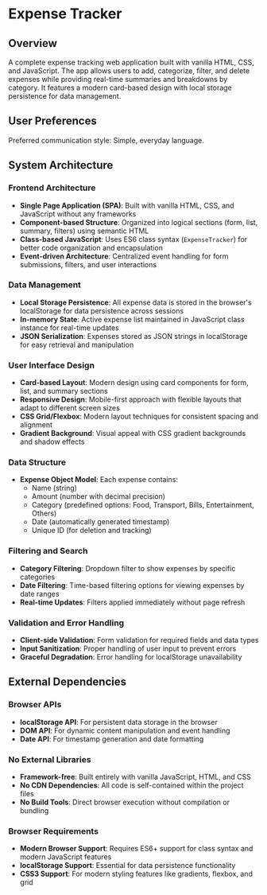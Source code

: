# Expense Tracker

## Overview

A complete expense tracking web application built with vanilla HTML, CSS, and JavaScript. The app allows users to add, categorize, filter, and delete expenses while providing real-time summaries and breakdowns by category. It features a modern card-based design with local storage persistence for data management.

## User Preferences

Preferred communication style: Simple, everyday language.

## System Architecture

### Frontend Architecture
- **Single Page Application (SPA)**: Built with vanilla HTML, CSS, and JavaScript without any frameworks
- **Component-based Structure**: Organized into logical sections (form, list, summary, filters) using semantic HTML
- **Class-based JavaScript**: Uses ES6 class syntax (`ExpenseTracker`) for better code organization and encapsulation
- **Event-driven Architecture**: Centralized event handling for form submissions, filters, and user interactions

### Data Management
- **Local Storage Persistence**: All expense data is stored in the browser's localStorage for data persistence across sessions
- **In-memory State**: Active expense list maintained in JavaScript class instance for real-time updates
- **JSON Serialization**: Expenses stored as JSON strings in localStorage for easy retrieval and manipulation

### User Interface Design
- **Card-based Layout**: Modern design using card components for form, list, and summary sections
- **Responsive Design**: Mobile-first approach with flexible layouts that adapt to different screen sizes
- **CSS Grid/Flexbox**: Modern layout techniques for consistent spacing and alignment
- **Gradient Background**: Visual appeal with CSS gradient backgrounds and shadow effects

### Data Structure
- **Expense Object Model**: Each expense contains:
  - Name (string)
  - Amount (number with decimal precision)
  - Category (predefined options: Food, Transport, Bills, Entertainment, Others)
  - Date (automatically generated timestamp)
  - Unique ID (for deletion and tracking)

### Filtering and Search
- **Category Filtering**: Dropdown filter to show expenses by specific categories
- **Date Filtering**: Time-based filtering options for viewing expenses by date ranges
- **Real-time Updates**: Filters applied immediately without page refresh

### Validation and Error Handling
- **Client-side Validation**: Form validation for required fields and data types
- **Input Sanitization**: Proper handling of user input to prevent errors
- **Graceful Degradation**: Error handling for localStorage unavailability

## External Dependencies

### Browser APIs
- **localStorage API**: For persistent data storage in the browser
- **DOM API**: For dynamic content manipulation and event handling
- **Date API**: For timestamp generation and date formatting

### No External Libraries
- **Framework-free**: Built entirely with vanilla JavaScript, HTML, and CSS
- **No CDN Dependencies**: All code is self-contained within the project files
- **No Build Tools**: Direct browser execution without compilation or bundling

### Browser Requirements
- **Modern Browser Support**: Requires ES6+ support for class syntax and modern JavaScript features
- **localStorage Support**: Essential for data persistence functionality
- **CSS3 Support**: For modern styling features like gradients, flexbox, and grid